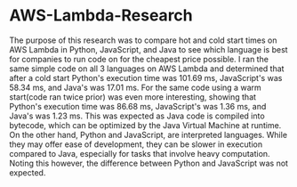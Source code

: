 # AWS-Lambda-Research

The purpose of this research was to compare hot and cold start times on AWS Lambda in Python, JavaScript, and Java to see which language is best for companies to run code on for the cheapest price possible. I ran the same simple code on all 3 languages on AWS Lambda and determined that after a cold start Python's execution time was 101.69 ms, JavaScript's was 58.34 ms, and Java's was 17.01 ms. For the same code using a warm start(code ran twice prior) was even more interesting, showing that Python's execution time was 86.68 ms, JavaScript's was 1.36 ms, and Java's was 1.23 ms. This was expected as Java code is compiled into bytecode, which can be optimized by the Java Virtual Machine at runtime. On the other hand, Python and JavaScript, are interpreted languages. While they may offer ease of development, they can be slower in execution compared to Java, especially for tasks that involve heavy computation. Noting this however, the difference between Python and JavaScript was not expected.
